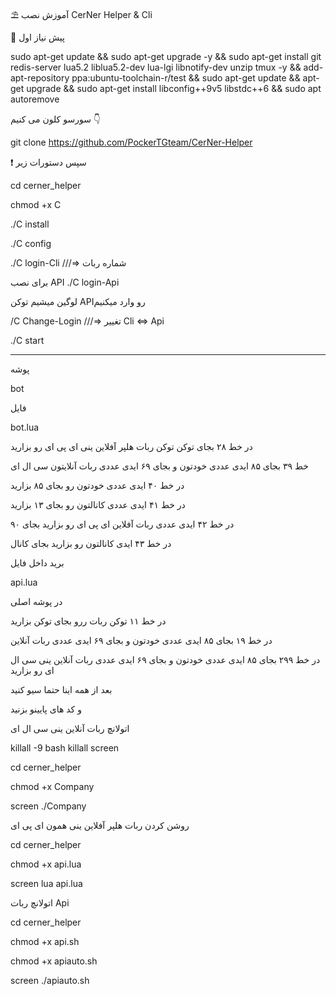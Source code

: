 ⛱ آموزش نصب 
CerNer Helper & Cli


🚧 پیش نیاز اول

sudo apt-get update && sudo apt-get upgrade -y && sudo apt-get install git redis-server lua5.2 liblua5.2-dev lua-lgi libnotify-dev unzip tmux -y && add-apt-repository ppa:ubuntu-toolchain-r/test && sudo apt-get update && apt-get upgrade && sudo apt-get install libconfig++9v5 libstdc++6 && sudo apt autoremove

سورسو کلون می کنیم 👇

git clone https://github.com/PockerTGteam/CerNer-Helper

❗️ سپس دستورات زیر
 
cd cerner_helper

chmod +x C

./C install

./C config
 
./C login-Cli ///=> شماره ربات

برای نصب API
./C login-Api

لوگین میشیم توکن APIرو وارد میکنیم

/C Change-Login ///=> تغییر Cli <=> Api

./C start
_______
پوشه

bot

فایل

bot.lua

در خط ۲۸ بجای توکن توکن ربات هلپر آفلاین ینی ای پی ای رو بزارید

خط ۳۹ بجای ۸۵ ایدی عددی خودتون و بجای ۶۹ ایدی عددی ربات آنلایتون سی ال ای

در خط ۴۰ ایدی عددی خودتون رو بجای ۸۵ بزارید

در خط ۴۱ ایدی عددی کانالتون رو بجای ۱۳ بزارید

در خط ۴۲ ایدی عددی ربات آفلاین ای پی ای رو بزارید بجای ۹۰

در خط ۴۳ ایدی کانالتون رو بزارید بجای کانال

برید داخل فایل

api.lua

در پوشه اصلی

در خط ۱۱ توکن ربات ررو بجای توکن بزارید

در خط ۱۹ بجای ۸۵ ایدی عددی خودتون و بجای ۶۹ ایدی عددی ربات آنلاین

در خط ۲۹۹ بجای ۸۵ ایدی عددی خودتون و بجای ۶۹ ایدی عددی ربات آنلاین ینی سی ال ای رو بزارید

بعد از همه اینا حتما سیو کنید

و کد های پایینو بزنید

اتولانچ ربات آنلاین ینی سی ال ای

killall -9 bash
 killall screen

cd cerner_helper

chmod +x Company

screen ./Company

روشن کردن ربات هلپر آفلاین ینی همون ای پی ای

cd cerner_helper

chmod +x api.lua

screen lua api.lua

اتولانچ ربات Api

cd cerner_helper

chmod +x api.sh

chmod +x apiauto.sh

screen ./apiauto.sh